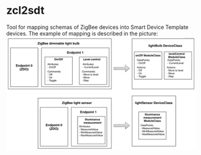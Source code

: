 # zcl2sdt
Tool for mapping schemas of ZigBee devices into Smart Device Template devices. 
The example of mapping is described in the picture:
![mapping](mapping.png)
